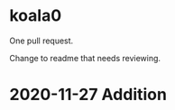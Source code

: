 # koala0

One pull request.

Change to readme that needs reviewing.

2020-11-27 Addition
====================
